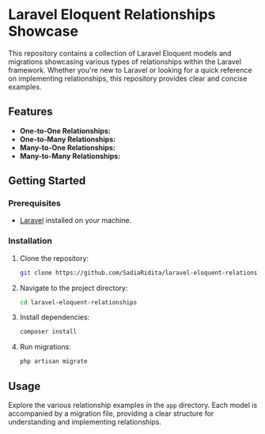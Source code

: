 # Laravel Eloquent Relationships Showcase

This repository contains a collection of Laravel Eloquent models and migrations showcasing various types of relationships within the Laravel framework. Whether you're new to Laravel or looking for a quick reference on implementing relationships, this repository provides clear and concise examples.

## Features

- **One-to-One Relationships:** 
- **One-to-Many Relationships:**
- **Many-to-One Relationships:**
- **Many-to-Many Relationships:** 

## Getting Started

### Prerequisites

- [Laravel](https://laravel.com/) installed on your machine.

### Installation

1. Clone the repository:

    ```bash
    git clone https://github.com/SadiaRidita/laravel-eloquent-relationships.git
    ```

2. Navigate to the project directory:

    ```bash
    cd laravel-eloquent-relationships
    ```

3. Install dependencies:

    ```bash
    composer install
    ```

4. Run migrations:

    ```bash
    php artisan migrate
    ```

## Usage

Explore the various relationship examples in the `app` directory. Each model is accompanied by a migration file, providing a clear structure for understanding and implementing relationships.

